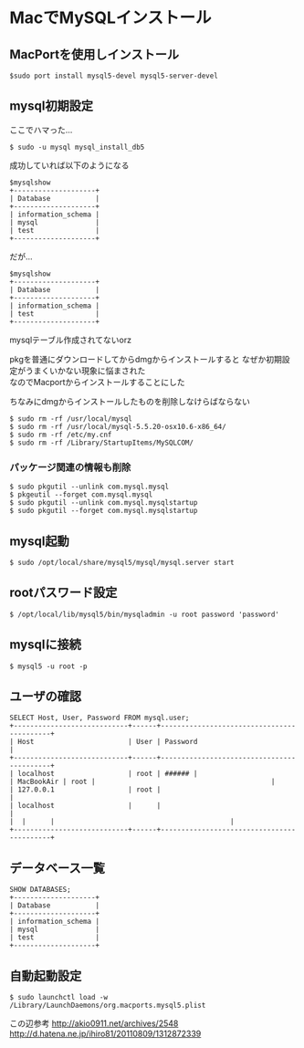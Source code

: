 # MacでMySQLインストール

## MacPortを使用しインストール

```console
$sudo port install mysql5-devel mysql5-server-devel
```

## mysql初期設定
ここでハマった…

```sonsole
$ sudo -u mysql mysql_install_db5
```

成功していれば以下のようになる

```console
$mysqlshow
+--------------------+
| Database           |
+--------------------+
| information_schema |
| mysql              |
| test               |
+--------------------+
```

だが…

```console
$mysqlshow
+--------------------+
| Database           |
+--------------------+
| information_schema |
| test               |
+--------------------+
```

mysqlテーブル作成されてないorz

pkgを普通にダウンロードしてからdmgからインストールすると
なぜか初期設定がうまくいかない現象に悩まされた  
なのでMacportからインストールすることにした

ちなみにdmgからインストールしたものを削除しなけらばならない

```console
$ sudo rm -rf /usr/local/mysql
$ sudo rm -rf /usr/local/mysql-5.5.20-osx10.6-x86_64/
$ sudo rm -rf /etc/my.cnf
$ sudo rm -rf /Library/StartupItems/MySQLCOM/
```

### パッケージ関連の情報も削除

```console
$ sudo pkgutil --unlink com.mysql.mysql
$ pkgeutil --forget com.mysql.mysql
$ sudo pkgutil --unlink com.mysql.mysqlstartup
$ sudo pkgutil --forget com.mysql.mysqlstartup
```

## mysql起動

```console
$ sudo /opt/local/share/mysql5/mysql/mysql.server start
```

## rootパスワード設定

```console
$ /opt/local/lib/mysql5/bin/mysqladmin -u root password 'password'
```

## mysqlに接続

```console
$ mysql5 -u root -p
```

## ユーザの確認

```console
SELECT Host, User, Password FROM mysql.user;
+----------------------------+------+-------------------------------------------+
| Host                       | User | Password                                  |
+----------------------------+------+-------------------------------------------+
| localhost                  | root | ###### |
| MacBookAir | root |                                           |
| 127.0.0.1                  | root |                                           |
| localhost                  |      |                                           |
|  |      |                                           |
+----------------------------+------+-------------------------------------------+
```

## データベース一覧

```console
SHOW DATABASES;
+--------------------+
| Database           |
+--------------------+
| information_schema |
| mysql              |
| test               |
+--------------------+
```

## 自動起動設定

```console
$ sudo launchctl load -w /Library/LaunchDaemons/org.macports.mysql5.plist
 ```

この辺参考
http://akio0911.net/archives/2548
http://d.hatena.ne.jp/ihiro81/20110809/1312872339
